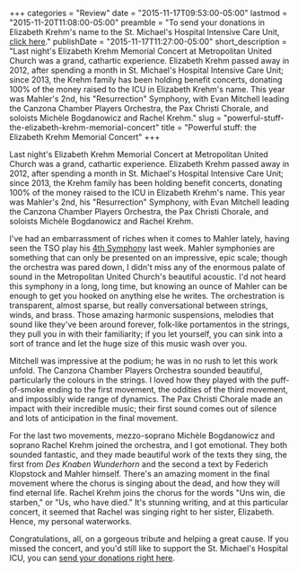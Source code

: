 +++
categories = "Review"
date = "2015-11-17T09:53:00-05:00"
lastmod = "2015-11-20T11:08:00-05:00"
preamble = "To send your donations in Elizabeth Krehm's name to the St. Michael's Hospital Intensive Care Unit, [click here](https://goo.gl/adPXDH)."
publishDate = "2015-11-17T11:27:00-05:00"
short_description = "Last night's Elizabeth Krehm Memorial Concert at Metropolitan United Church was a grand, cathartic experience. Elizabeth Krehm passed away in 2012, after spending a month in St. Michael's Hospital Intensive Care Unit; since 2013, the Krehm family has been holding benefit concerts, donating 100% of the money raised to the ICU in Elizabeth Krehm's name. This year was Mahler's 2nd, his \"Resurrection\" Symphony, with Evan Mitchell leading the Canzona Chamber Players Orchestra, the Pax Christi Chorale, and soloists Michèle Bogdanowicz and Rachel Krehm."
slug = "powerful-stuff-the-elizabeth-krehm-memorial-concert"
title = "Powerful stuff: the Elizabeth Krehm Memorial Concert"
+++

Last night's Elizabeth Krehm Memorial Concert at Metropolitan United Church was a grand, cathartic experience. Elizabeth Krehm passed away in 2012, after spending a month in St. Michael's Hospital Intensive Care Unit; since 2013, the Krehm family has been holding benefit concerts, donating 100% of the money raised to the ICU in Elizabeth Krehm's name. This year was Mahler's 2nd, his "Resurrection" Symphony, with Evan Mitchell leading the Canzona Chamber Players Orchestra, the Pax Christi Chorale, and soloists Michèle Bogdanowicz and Rachel Krehm.

I've had an embarrassment of riches when it comes to Mahler lately, having seen the TSO play his [4th Symphony](/in-review-mahler-other-beauties-at-the-tso/) last week. Mahler symphonies are something that can only be presented on an impressive, epic scale; though the orchestra was pared down, I didn't miss any of the enormous palate of sound in the Metropolitan United Church's beautiful acoustic. I'd not heard this symphony in a long, long time, but knowing an ounce of Mahler can be enough to get you hooked on anything else he writes. The orchestration is transparent, almost sparse, but really conversational between strings, winds, and brass. Those amazing harmonic suspensions, melodies that sound like they've been around forever, folk-like portamentos in the strings, they pull you in with their familiarity; if you let yourself, you can sink into a sort of trance and let the huge size of this music wash over you.

Mitchell was impressive at the podium; he was in no rush to let this work unfold. The Canzona Chamber Players Orchestra sounded beautiful, particularly the colours in the strings. I loved how they played with the puff-of-smoke ending to the first movement, the oddities of the third movement, and impossibly wide range of dynamics. The Pax Christi Chorale made an impact with their incredible music; their first sound comes out of silence and lots of anticipation in the final movement.

For the last two movements, mezzo-soprano Michèle Bogdanowicz and soprano Rachel Krehm joined the orchestra, and I got emotional. They both sounded fantastic, and they made beautiful work of the texts they sing, the first from *Des Knaben Wunderhorn* and the second a text by Federich Klopstock and Mahler himself. There's an amazing moment in the final movement where the chorus is singing about the dead, and how they will find eternal life. Rachel Krehm joins the chorus for the words "Uns win, die starben," or "Us, who have died." It's stunning writing, and at this particular concert, it seemed that Rachel was singing right to her sister, Elizabeth. Hence, my personal waterworks. 

Congratulations, all, on a gorgeous tribute and helping a great cause. If you missed the concert, and you'd still like to support the St. Michael's Hospital ICU, you can [send your donations right here](https://goo.gl/adPXDH).

